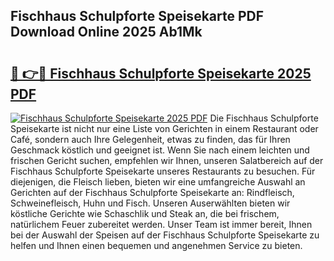 ## Fischhaus Schulpforte Speisekarte PDF Download Online 2025 Ab1Mk

# <h2><a href="http://gcebow9.nevu.top/?p=Fischhaus+Schulpforte+Speisekarte">🔗 👉🔴 Fischhaus Schulpforte Speisekarte 2025 PDF</a></h2>

[![Fischhaus Schulpforte Speisekarte 2025 PDF](https://i.imgur.com/dBaPXMq.png)](http://gcebow9.nevu.top/?p=Fischhaus+Schulpforte+Speisekarte)
Die Fischhaus Schulpforte Speisekarte ist nicht nur eine Liste von Gerichten in einem Restaurant oder Café, sondern auch Ihre Gelegenheit, etwas zu finden, das für Ihren Geschmack köstlich und geeignet ist. Wenn Sie nach einem leichten und frischen Gericht suchen, empfehlen wir Ihnen, unseren Salatbereich auf der Fischhaus Schulpforte Speisekarte unseres Restaurants zu besuchen. Für diejenigen, die Fleisch lieben, bieten wir eine umfangreiche Auswahl an Gerichten auf der Fischhaus Schulpforte Speisekarte an: Rindfleisch, Schweinefleisch, Huhn und Fisch. Unseren Auserwählten bieten wir köstliche Gerichte wie Schaschlik und Steak an, die bei frischem, natürlichem Feuer zubereitet werden. Unser Team ist immer bereit, Ihnen bei der Auswahl der Speisen auf der Fischhaus Schulpforte Speisekarte zu helfen und Ihnen einen bequemen und angenehmen Service zu bieten.
